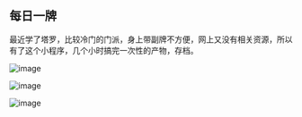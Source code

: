 ## 每日一牌
最近学了塔罗，比较冷门的门派，身上带副牌不方便，网上又没有相关资源，所以有了这个小程序，几个小时搞完一次性的产物，存档。


![image](https://github.com/zhenzhongfu/tarot/blob/master/tarot1.png)

![image](https://github.com/zhenzhongfu/tarot/blob/master/tarot2.png)

![image](https://github.com/zhenzhongfu/tarot/blob/master/tarot3.png)
